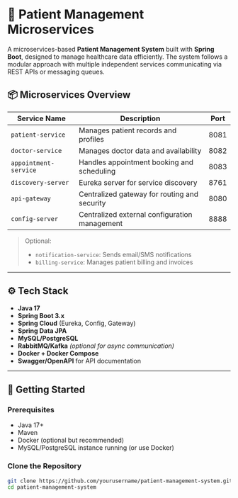 # 🏥 Patient Management Microservices

A microservices-based **Patient Management System** built with **Spring Boot**, designed to manage healthcare data efficiently. The system follows a modular approach with multiple independent services communicating via REST APIs or messaging queues.

## 📦 Microservices Overview

| Service Name       | Description                                        | Port |
|--------------------|----------------------------------------------------|------|
| `patient-service`  | Manages patient records and profiles               | 8081 |
| `doctor-service`   | Manages doctor data and availability               | 8082 |
| `appointment-service` | Handles appointment booking and scheduling     | 8083 |
| `discovery-server` | Eureka server for service discovery                | 8761 |
| `api-gateway`      | Centralized gateway for routing and security       | 8080 |
| `config-server`    | Centralized external configuration management      | 8888 |

> Optional:
> - `notification-service`: Sends email/SMS notifications
> - `billing-service`: Manages patient billing and invoices

---

## ⚙️ Tech Stack

- **Java 17**
- **Spring Boot 3.x**
- **Spring Cloud** (Eureka, Config, Gateway)
- **Spring Data JPA**
- **MySQL/PostgreSQL**
- **RabbitMQ/Kafka** *(optional for async communication)*
- **Docker + Docker Compose**
- **Swagger/OpenAPI** for API documentation

---

## 🚀 Getting Started

### Prerequisites

- Java 17+
- Maven
- Docker (optional but recommended)
- MySQL/PostgreSQL instance running (or use Docker)

### Clone the Repository

```bash
git clone https://github.com/yourusername/patient-management-system.git
cd patient-management-system

